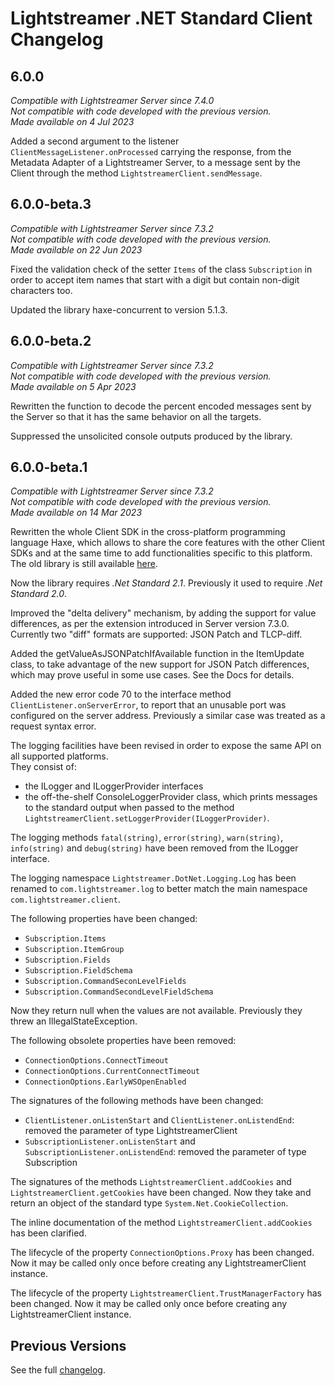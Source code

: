 # Lightstreamer .NET Standard Client Changelog

## 6.0.0
*Compatible with Lightstreamer Server since 7.4.0*<br/>
*Not compatible with code developed with the previous version.*<br/>
*Made available on 4 Jul 2023* 

Added a second argument to the listener `ClientMessageListener.onProcessed` carrying the response, from the Metadata Adapter of a Lightstreamer Server, to a message sent by the Client through the method `LightstreamerClient.sendMessage`.


## 6.0.0-beta.3
*Compatible with Lightstreamer Server since 7.3.2*<br/>
*Not compatible with code developed with the previous version.*<br/>
*Made available on 22 Jun 2023* 

Fixed the validation check of the setter `Items` of the class `Subscription` in order to accept item names that start with a digit but contain non-digit characters too.

Updated the library haxe-concurrent to version 5.1.3.


## 6.0.0-beta.2
*Compatible with Lightstreamer Server since 7.3.2*<br/>
*Not compatible with code developed with the previous version.*<br/>
*Made available on 5 Apr 2023*

Rewritten the function to decode the percent encoded messages sent by the Server so that it has the same behavior on all the targets.

Suppressed the unsolicited console outputs produced by the library.


## 6.0.0-beta.1
*Compatible with Lightstreamer Server since 7.3.2*<br/>
*Not compatible with code developed with the previous version.*<br/>
*Made available on 14 Mar 2023*

Rewritten the whole Client SDK in the cross-platform programming language Haxe, which allows to share the core features with the other Client SDKs and at the same time to add functionalities specific to this platform.<br>
The old library is still available [here](https://github.com/Lightstreamer/Lightstreamer-lib-client-dotnet).

Now the library requires *.Net Standard 2.1*. Previously it used to require *.Net Standard 2.0*.

Improved the "delta delivery" mechanism, by adding the support for value differences, as per the extension introduced in Server version 7.3.0.
Currently two "diff" formats are supported: JSON Patch and TLCP-diff.

Added the getValueAsJSONPatchIfAvailable function in the ItemUpdate class, to take advantage of the new support for JSON Patch differences, which may prove useful in some use cases.
See the Docs for details.

Added the new error code 70 to the interface method `ClientListener.onServerError`, to report that an unusable port was configured on the server address.
Previously a similar case was treated as a request syntax error.

The logging facilities have been revised in order to expose the same API on all supported platforms.<br/>
They consist of:

- the ILogger and ILoggerProvider interfaces
- the off-the-shelf ConsoleLoggerProvider class, which prints messages to the standard output when passed to the method `LightstreamerClient.setLoggerProvider(ILoggerProvider)`.

The logging methods `fatal(string)`, `error(string)`, `warn(string)`, `info(string)` and `debug(string)` have been removed from the ILogger interface.

The logging namespace `Lightstreamer.DotNet.Logging.Log` has been renamed to `com.lightstreamer.log` to better match the main namespace `com.lightstreamer.client`.

The following properties have been changed:

- `Subscription.Items`
- `Subscription.ItemGroup`
- `Subscription.Fields`
- `Subscription.FieldSchema`
- `Subscription.CommandSeconLevelFields`
- `Subscription.CommandSecondLevelFieldSchema`

Now they return null when the values are not available. 
Previously they threw an IllegalStateException.

The following obsolete properties have been removed:

- `ConnectionOptions.ConnectTimeout`
- `ConnectionOptions.CurrentConnectTimeout`
- `ConnectionOptions.EarlyWSOpenEnabled`

The signatures of the following methods have been changed:

- `ClientListener.onListenStart` and `ClientListener.onListendEnd`: removed the parameter of type LightstreamerClient
- `SubscriptionListener.onListenStart` and `SubscriptionListener.onListendEnd`: removed the parameter of type Subscription

The signatures of the methods `LightstreamerClient.addCookies` and `LightstreamerClient.getCookies` have been changed. Now they take and return an object of the standard type `System.Net.CookieCollection`.

The inline documentation of the method `LightstreamerClient.addCookies` has been clarified.

The lifecycle of the property `ConnectionOptions.Proxy` has been changed. Now it may be called only once before creating any LightstreamerClient instance.

The lifecycle of the property `LightstreamerClient.TrustManagerFactory` has been changed. Now it may be called only once before creating any LightstreamerClient instance.


## Previous Versions

See the full [changelog](https://github.com/Lightstreamer/Lightstreamer-lib-client-dotnet/blob/master/CHANGELOG.md).
